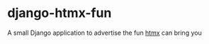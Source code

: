 # django-htmx-fun
A small Django application to advertise the fun [htmx](//htmx.org) can bring you 
